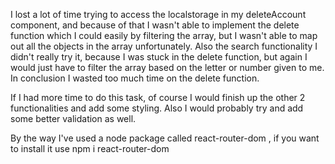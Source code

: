 I lost a lot of time trying to access the localstorage in my deleteAccount component, and because of that I wasn't able to implement the delete function which I could easily by filtering the array, but I wasn't able to map out all the objects in the array unfortunately. Also the search functionality I didn't really try it, because I was stuck in the delete function, but again I would just have to filter the array based on the letter or number given to me. In conclusion I wasted too much time on the delete function.

If I had more time to do this task, of course I would finish up the other 2 functionalities and add some styling. Also I would probably try and add some better validation as well.

By the way I've used a node package called react-router-dom , if you want to install it use npm i react-router-dom